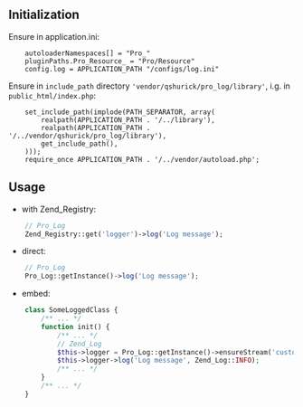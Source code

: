 Initialization
---

Ensure in application.ini:

```
    autoloaderNamespaces[] = "Pro_"
    pluginPaths.Pro_Resource_ = "Pro/Resource"
    config.log = APPLICATION_PATH "/configs/log.ini"
```

Ensure in ```include_path``` directory ```'vendor/qshurick/pro_log/library'```, i.g. in ```public_html/index.php```:

```
    set_include_path(implode(PATH_SEPARATOR, array(
        realpath(APPLICATION_PATH . '/../library'),
        realpath(APPLICATION_PATH . '/../vendor/qshurick/pro_log/library'),
        get_include_path(),
    )));
    require_once APPLICATION_PATH . '/../vendor/autoload.php';
```

Usage
---

* with Zend_Registry:

```php
    // Pro_Log
    Zend_Registry::get('logger')->log('Log message');
```


* direct:

```php
    // Pro_Log
    Pro_Log::getInstance()->log('Log message');
```

* embed:

```php
    class SomeLoggedClass {
        /** ... */
        function init() {
            /** ... */
            // Zend_Log
            $this->logger = Pro_Log::getInstance()->ensureStream('custom-logger');
            $this->logger->log('Log message', Zend_Log::INFO);
            /** ... */
        }
        /** ... */
    }
```


